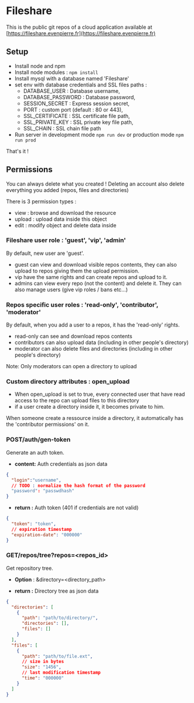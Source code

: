 # Fileshare

This is the public git repos of a cloud application available at [https://fileshare.evenpierre.fr](https://fileshare.evenpierre.fr)

## Setup

- Install node and npm
- Install node modules : `npm install`
- Install mysql with a database named 'Fileshare'
- set env with database credentials and SSL files paths :
  - DATABASE_USER : Database username,
  - DATABASE_PASSWORD : Database password,
  - SESSION_SECRET : Express session secret,
  - PORT : custom port (default : 80 or 443),
  - SSL_CERTIFICATE : SSL certificate file path,
  - SSL_PRIVATE_KEY : SSL private key file path,
  - SSL_CHAIN : SSL chain file path
- Run server in development mode `npm run dev` or production mode `npm run prod`

That's it !

## Permissions

You can always delete what you created !
Deleting an account also delete everything you added (repos, files and directories)

There is 3 permission types :

- view : browse and download the resource
- upload : upload data inside this object
- edit : modify object and delete data inside

### Fileshare user role : 'guest', 'vip', 'admin'

By default, new user are 'guest'.

- guest can view and download visible repos contents, they can also upload to repos giving them the upload permission.
- vip have the same rights and can create repos and upload to it.
- admins can view every repo (not the content) and delete it. They can also manage users (give vip roles / bans etc...)

### Repos specific user roles : 'read-only', 'contributor', 'moderator'

By default, when you add a user to a repos, it has the 'read-only' rights.

- read-only can see and download repos contents
- contributors can also upload data (including in other people's directory)
- moderator can also delete files and directories (including in other people's directory)

Note: Only moderators can open a directory to upload

### Custom directory attributes : open_upload

- When open_upload is set to true, every connected user that have read access to the repo can upload files to this directory
- if a user create a directory inside it, it becomes private to him.

When someone create a ressource inside a directory, it automatically has the 'contributor permissions' on it.

### POST/auth/gen-token

Generate an auth token.
- **content:** Auth credentials as json data

```json
{
  "login":"username",
  // TODO : normalize the hash format of the password
  "password": "passwdhash"
}
```

- **return :** Auth token (401 if credentials are not valid)

```json
{
  "token": "token",
  // expiration timestamp 
  "expiration-date": "000000"
}
```

### GET/repos/tree?repos=<repos_id>

Get repository tree. 
- **Option** : &directory=<directory_path>

- **return :** Directory tree as json data

```json
{
  "directories": [
    {
      "path": "path/to/directory/",
      "directories": [],
      "files": []
    }
  ],
  "files": [
    {
      "path": "path/to/file.ext",
      // size in bytes
      "size": "1456",
      // last modification timestamp
      "time": "000000"
    }
  ]
}
```
